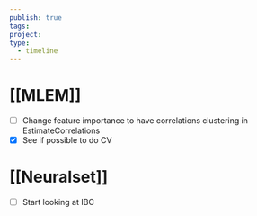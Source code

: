 ```yaml
---
publish: true
tags: 
project: 
type:
  - timeline
---
```

# [[MLEM]]
- [ ] Change feature importance to have correlations clustering in EstimateCorrelations
- [x] See if possible to do CV
# [[Neuralset]]
- [ ] Start looking at IBC